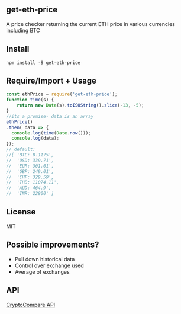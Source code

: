## get-eth-price
A price checker returning the current ETH price in various currencies including BTC

## Install
```
npm install -S get-eth-price
```

## Require/Import + Usage
```js
const ethPrice = require('get-eth-price');
function time(s) {
    return new Date(s).toISOString().slice(-13, -5);
}
//its a promise- data is an array
ethPrice()
.then( data => {
  console.log(time(Date.now()));
  console.log(data);
});
// default:
//[ 'BTC: 0.1175',
//  'USD: 339.71',
//  'EUR: 301.61',
//  'GBP: 249.01',
//  'CHF: 329.59',
//  'THB: 11074.11',
//  'AUD: 464.9',
//  'INR: 22800' ]
```

## License
MIT

## Possible improvements?
* Pull down historical data
* Control over exchange used
* Average of exchanges




## API
[CryptoCompare API](https://min-api.cryptocompare.com/)
